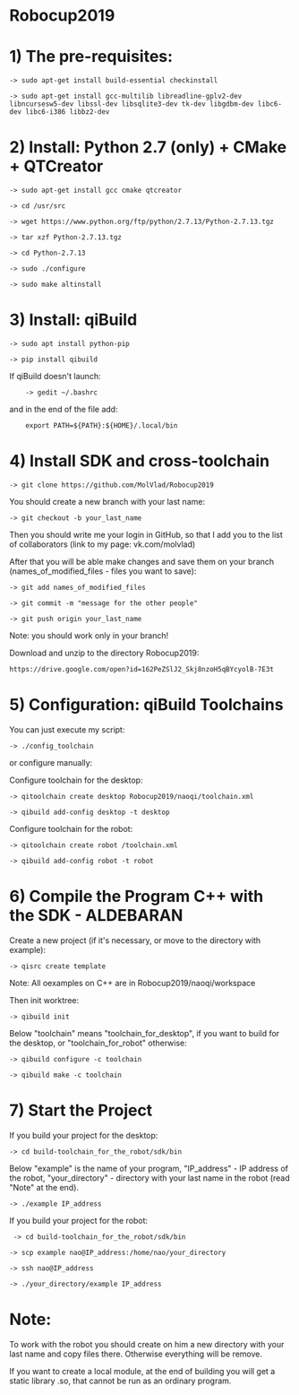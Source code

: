 # Robocup2019

# 1) The pre-requisites:

    -> sudo apt-get install build-essential checkinstall 

    -> sudo apt-get install gcc-multilib libreadline-gplv2-dev libncursesw5-dev libssl-dev libsqlite3-dev tk-dev libgdbm-dev libc6-dev libc6-i386 libbz2-dev 

# 2) Install: Python 2.7 (only) + CMake + QTCreator 

    -> sudo apt-get install gcc cmake qtcreator 

    -> cd /usr/src 

    -> wget https://www.python.org/ftp/python/2.7.13/Python-2.7.13.tgz 

    -> tar xzf Python-2.7.13.tgz 

    -> cd Python-2.7.13 

    -> sudo ./configure 

    -> sudo make altinstall 

# 3) Install: qiBuild 

    -> sudo apt install python-pip

    -> pip install qibuild

  If qiBuild doesn't launch: 

        -> gedit ~/.bashrc 
  
  and in the end of the file add: 
  
        export PATH=${PATH}:${HOME}/.local/bin

 # 4) Install SDK and cross-toolchain

    -> git clone https://github.com/MolVlad/Robocup2019
    
You should create a new branch with your last name:
    
    -> git checkout -b your_last_name
    
Then you should write me your login in GitHub, so that I add you to the list of collaborators (link to my page: vk.com/molvlad)

After that you will be able make changes and save them on your branch (names_of_modified_files - files you want to save):

    -> git add names_of_modified_files
    
    -> git commit -m "message for the other people"
    
    -> git push origin your_last_name
    
Note: you should work only in your branch!

Download and unzip to the directory Robocup2019:
    
    https://drive.google.com/open?id=162PeZSlJ2_Skj8nzoH5qBYcyolB-7E3t

# 5) Configuration: qiBuild Toolchains

 You can just execute my script:
 
    -> ./config_toolchain
    
 or configure manually:

 Configure toolchain for the desktop:
 
    -> qitoolchain create desktop Robocup2019/naoqi/toolchain.xml
  
    -> qibuild add-config desktop -t desktop
  
  Configure toolchain for the robot:
  
    -> qitoolchain create robot /toolchain.xml
  
    -> qibuild add-config robot -t robot                                       

 # 6) Compile the Program C++ with the SDK - ALDEBARAN

Create a new project (if it's necessary, or move to the directory with example):

    -> qisrc create template
    
Note: All oexamples on C++ are in Robocup2019/naoqi/workspace

Then init worktree:

    -> qibuild init
    
 Below "toolchain" means "toolchain_for_desktop", if you want to build for the desktop, or "toolchain_for_robot" otherwise:
    
    -> qibuild configure -c toolchain
    
    -> qibuild make -c toolchain
    
 # 7) Start the Project 
 
 If you build your project for the desktop:
 
    -> cd build-toolchain_for_the_robot/sdk/bin
    
 Below "example" is the name of your program, "IP_address" - IP address of the robot, "your_directory" - directory with your last name in the robot (read "Note" at the end).
    
    -> ./example IP_address
    
 If you build your project for the robot:
 
     -> cd build-toolchain_for_the_robot/sdk/bin
     
    -> scp example nao@IP_address:/home/nao/your_directory
    
    -> ssh nao@IP_address
    
    -> ./your_directory/example IP_address
    
# Note:

To work with the robot you should create on him a new directory with your last name and copy files there. Otherwise everything will be remove.

If you want to create a local module, at the end of building you will get a static library .so, that cannot be run as an ordinary program.
